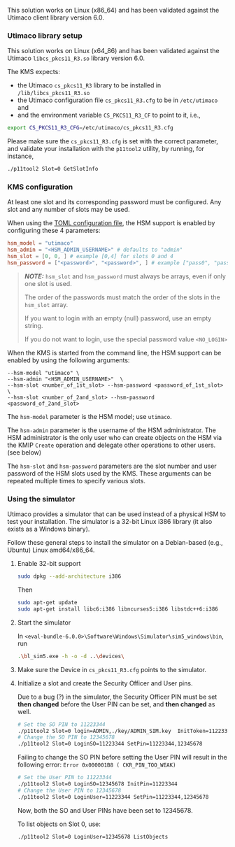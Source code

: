 
This solution works on Linux (x86_64) and has been validated against the Utimaco client library version 6.0.

### Utimaco library setup

This solution works on Linux (x64_86) and has been validated against the Utimaco `libcs_pkcs11_R3.so` library version 6.0.

The KMS expects:

- the Utimaco `cs_pkcs11_R3` library to be installed in `/lib/libcs_pkcs11_R3.so`
- the Utimaco configuration file `cs_pkcs11_R3.cfg` to be in `/etc/utimaco` and
- and the environment variable `CS_PKCS11_R3_CF` to point to it, i.e.,

```sh
export CS_PKCS11_R3_CFG=/etc/utimaco/cs_pkcs11_R3.cfg
```

Please make sure the `cs_pkcs11_R3.cfg` is set with the correct parameter, and validate your
installation with the `p11tool2` utility, by running, for instance,

```sh
./p11tool2 Slot=0 GetSlotInfo
```

### KMS configuration

At least one slot and its corresponding password must be configured. Any slot and any number of slots may be used.

When using the [TOML configuration file](../server_configuration_file.md#toml-configuration-file), the HSM support is enabled by configuring these 4 parameters:

```toml
hsm_model = "utimaco"
hsm_admin = "<HSM_ADMIN_USERNAME>" # defaults to "admin"
hsm_slot = [0, 0, ] # example [0,4] for slots 0 and 4
hsm_password = ["<password>", "<password>", ] # example ["pass0", "pass4"] for slots 0 and 4
```
> **_NOTE:_**  `hsm_slot` and `hsm_password` must always be arrays, even if only one slot is used.
>
> The order of the passwords must match the order of the slots in the `hsm_slot` array.
>
> If you want to login with an empty (null) password, use an empty string.
>
> If you do not want to login, use the special password value `<NO_LOGIN>`

When the KMS is started from the command line, the HSM support can be enabled by using the following arguments:

```shell
--hsm-model "utimaco" \
--hsm-admin "<HSM_ADMIN_USERNAME>"  \
--hsm-slot <number_of_1st_slot> --hsm-password <password_of_1st_slot> \
--hsm-slot <number_of_2and_slot> --hsm-password <password_of_2and_slot>
```

The `hsm-model` parameter is the HSM model; use `utimaco`.

The `hsm-admin` parameter is the username of the HSM administrator.
The HSM administrator is the only user who can create objects on the HSM via the KMIP `Create` operation
and delegate other operations to other users.
(see below)

The `hsm-slot` and `hsm-password` parameters are the slot number and user password of the HSM slots used by the KMS.
These arguments can be repeated multiple times to specify various slots.

### Using the simulator

Utimaco provides a simulator that can be used instead of a physical HSM to test your installation.
The simulator is a 32-bit Linux i386 library (it also exists as a Windows binary).

Follow these general steps to install the simulator on a Debian-based (e.g., Ubuntu) Linux amd64/x86_64.

1. Enable 32-bit support

    ```bash
    sudo dpkg --add-architecture i386
    ```

    Then

    ```bash
    sudo apt-get update
    sudo apt-get install libc6:i386 libncurses5:i386 libstdc++6:i386
    ```

2. Start the simulator

    In `<eval-bundle-6.0.0>\Software\Windows\Simulator\sim5_windows\bin`, run

    ```sh
    .\bl_sim5.exe -h -o -d ..\devices\
    ```

3. Make sure the Device in `cs_pkcs11_R3.cfg` points to the simulator.

4. Initialize a slot and create the Security Officer and User pins.

    Due to a bug (?) in the simulator,
   the Security Officer PIN must be set **then changed** before the User PIN can be set,
   and **then changed** as well.

    ```bash
    # Set the SO PIN to 11223344
    ./p11tool2 Slot=0 login=ADMIN,./key/ADMIN_SIM.key  InitToken=11223344
    # Change the SO PIN to 12345678
    ./p11tool2 Slot=0 LoginSO=11223344 SetPin=11223344,12345678
    ```

    Failing to change the SO PIN before setting the User PIN will result in the following error: `Error 0x000001B8 (
    CKR_PIN_TOO_WEAK)`

    ```bash
    # Set the User PIN to 11223344
    ./p11tool2 Slot=0 LoginSO=12345678 InitPin=11223344
    # Change the User PIN to 12345678
    ./p11tool2 Slot=0 LoginUser=11223344 SetPin=11223344,12345678
    ```

    Now, both the SO and User PINs have been set to 12345678.

    To list objects on Slot 0, use:

    ```bash
    ./p11tool2 Slot=0 LoginUser=12345678 ListObjects
    ```
